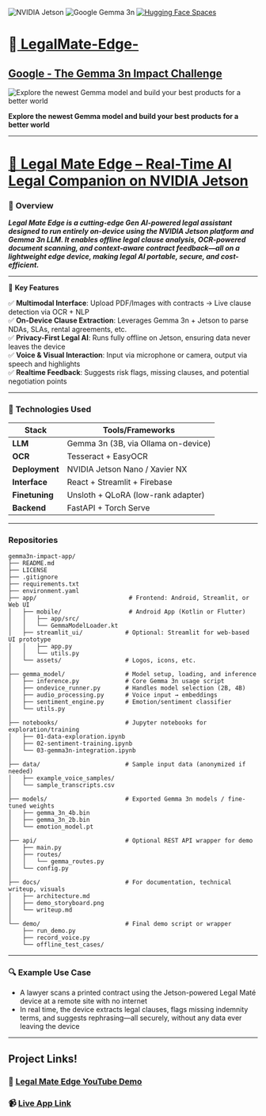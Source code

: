 
![NVIDIA Jetson](https://img.shields.io/badge/NVIDIA_Jetson-76B900?logo=nvidia&logoColor=white)
![Google Gemma 3n](https://img.shields.io/badge/Google_Gemma_3n-4285F4?logo=google&logoColor=white)
[![Hugging Face Spaces](https://img.shields.io/badge/🤗%20View%20on%20Hugging%20Face-grey?logo=huggingface)](https://huggingface.co/spaces/your_username/legalmate-edge)


# 🚀[ **LegalMate-Edge-**](https://ishita95-harvad.github.io/Ishita-ai.mtech-portfolio.github.io/#)

## [**Google - The Gemma 3n Impact Challenge**](https://www.kaggle.com/competitions/google-gemma-3n-hackathon)

![Explore the newest Gemma model and build your best products for a better world](https://www.googleapis.com/download/storage/v1/b/kaggle-user-content/o/inbox%2F23623109%2Fe4c38d16ecc0580caf620235c7c6dc0a%2Fheader.png?generation=1754312063215711&alt=media)

**Explore the newest Gemma model and build your best products for a better world**

****

# [**🧠 Legal Mate Edge – Real-Time AI Legal Companion on NVIDIA Jetson**](https://www.kaggle.com/competitions/google-gemma-3n-hackathon)

### 🚀 **Overview**

***********Legal Mate Edge is a cutting-edge Gen AI-powered legal assistant designed to run entirely on-device using the NVIDIA Jetson platform and Gemma 3n LLM. It enables offline legal clause analysis, OCR-powered document scanning, and context-aware contract feedback—all on a lightweight edge device, making legal AI portable, secure, and cost-efficient.***********

-----------------------------------------------------------------------------------------------------------------------------------------------------

🔧 **Key Features**

✅ **Multimodal Interface**: Upload PDF/Images with contracts → Live clause detection via OCR + NLP  
✅ **On-Device Clause Extraction**: Leverages Gemma 3n + Jetson to parse NDAs, SLAs, rental agreements, etc.  
✅ **Privacy-First Legal AI**: Runs fully offline on Jetson, ensuring data never leaves the device  
✅ **Voice & Visual Interaction**: Input via microphone or camera, output via speech and highlights  
✅ **Realtime Feedback**: Suggests risk flags, missing clauses, and potential negotiation points  

----------------------------------------------------------------------------------------------------------------------

### 🔌 **Technologies Used**

| **Stack**          | **Tools/Frameworks**               |
|--------------------|-----------------------------------|
| **LLM**            | Gemma 3n (3B, via Ollama on-device) |
| **OCR**            | Tesseract + EasyOCR               |
| **Deployment**     | NVIDIA Jetson Nano / Xavier NX    |
| **Interface**      | React + Streamlit + Firebase      |
| **Finetuning**     | Unsloth + QLoRA (low-rank adapter)|
| **Backend**        | FastAPI + Torch Serve             |

-----------------------------------------------------------------------------------------------------------------------------------------------------

### Repositories

```
gemma3n-impact-app/
├── README.md
├── LICENSE
├── .gitignore
├── requirements.txt
├── environment.yaml
├── app/                          # Frontend: Android, Streamlit, or Web UI
│   ├── mobile/                   # Android App (Kotlin or Flutter)
│   │   ├── app/src/
│   │   └── GemmaModelLoader.kt
│   ├── streamlit_ui/            # Optional: Streamlit for web-based UI prototype
│   │   ├── app.py
│   │   └── utils.py
│   └── assets/                  # Logos, icons, etc.
│
├── gemma_model/                 # Model setup, loading, and inference
│   ├── inference.py             # Core Gemma 3n usage script
│   ├── ondevice_runner.py       # Handles model selection (2B, 4B)
│   ├── audio_processing.py      # Voice input → embeddings
│   ├── sentiment_engine.py      # Emotion/sentiment classifier
│   └── utils.py
│
├── notebooks/                   # Jupyter notebooks for exploration/training
│   ├── 01-data-exploration.ipynb
│   ├── 02-sentiment-training.ipynb
│   └── 03-gemma3n-integration.ipynb
│
├── data/                        # Sample input data (anonymized if needed)
│   ├── example_voice_samples/
│   └── sample_transcripts.csv
│
├── models/                      # Exported Gemma 3n models / fine-tuned weights
│   ├── gemma_3n_4b.bin
│   ├── gemma_3n_2b.bin
│   └── emotion_model.pt
│
├── api/                         # Optional REST API wrapper for demo
│   ├── main.py
│   ├── routes/
│   │   └── gemma_routes.py
│   └── config.py
│
├── docs/                        # For documentation, technical writeup, visuals
│   ├── architecture.md
│   ├── demo_storyboard.png
│   └── writeup.md
│
└── demo/                        # Final demo script or wrapper
    ├── run_demo.py
    ├── record_voice.py
    └── offline_test_cases/

  ```
-------------------------------------------
### 🔍 **Example Use Case**

- A lawyer scans a printed contract using the Jetson-powered Legal Maté device at a remote site with no internet  
- In real time, the device extracts legal clauses, flags missing indemnity terms, and suggests rephrasing—all securely, without any data ever leaving the device  

-------------------------------------------------------------------------------------------------------------------------------------------------------------
## **Project Links!**

### 🔗 [Legal Mate Edge YouTube Demo](https://youtu.be/Z_ZmGqm3iow?si=s5LJzxm46K2CWZxE)

### 📹 [Live App Link](https://ishita95-harvad.github.io/legalmate-edge/)

 
